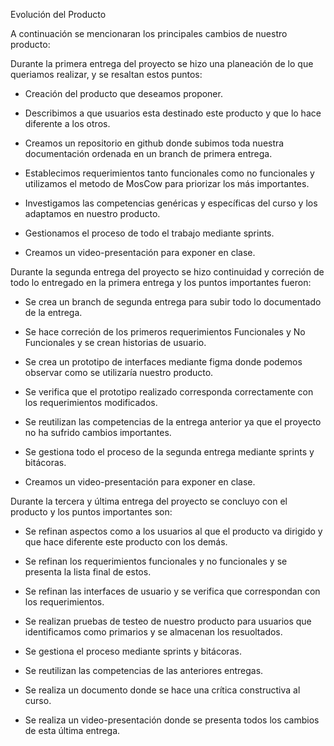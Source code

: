 Evolución del Producto


A continuación se mencionaran los principales cambios de nuestro producto:


Durante la primera entrega del proyecto se hizo una planeación de lo que queriamos realizar, y se resaltan estos puntos:

* Creación del producto que deseamos proponer.

* Describimos a que usuarios esta destinado este producto y que lo hace diferente a los otros.

* Creamos un repositorio en github donde subimos toda nuestra documentación ordenada en un branch de primera entrega.

* Establecimos requerimientos tanto funcionales como no funcionales y utilizamos el metodo de MosCow para priorizar los más importantes.

* Investigamos las competencias genéricas y específicas del curso y los adaptamos en nuestro producto.

* Gestionamos el proceso de todo el trabajo mediante sprints.

* Creamos un video-presentación para exponer en clase.


Durante la segunda entrega del proyecto se hizo continuidad y correción de todo lo entregado en la primera entrega y los puntos importantes fueron:

* Se crea un branch de segunda entrega para subir todo lo documentado de la entrega.

* Se hace correción de los primeros requerimientos Funcionales y No Funcionales y se crean historias de usuario.

* Se crea un prototipo de interfaces mediante figma donde podemos observar como se utilizaría nuestro producto.

* Se verifica que el prototipo realizado corresponda correctamente con los requerimientos modificados.

* Se reutilizan las competencias de la entrega anterior ya que el proyecto no ha sufrido cambios importantes.

* Se gestiona todo el proceso de la segunda entrega mediante sprints y bitácoras.

* Creamos un video-presentación para exponer en clase.


Durante la tercera y última entrega del proyecto se concluyo con el producto y los puntos importantes son:

* Se refinan aspectos como a los usuarios al que el producto va dirigido y que hace diferente este producto con los demás.

* Se refinan los requerimientos funcionales y no funcionales y se presenta la lista final de estos.

* Se refinan las interfaces de usuario y se verifica que correspondan con los requerimientos.

* Se realizan pruebas de testeo de nuestro producto para usuarios que identificamos como primarios y se almacenan los resuoltados.

* Se gestiona el proceso mediante sprints y bitácoras.

* Se reutilizan las competencias de las anteriores entregas.

* Se realiza un documento donde se hace una crítica constructiva al curso.

* Se realiza un video-presentación donde se presenta todos los cambios de esta última entrega.